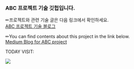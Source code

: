 ### ABC 프로젝트 기술 깃헙입니다.

✏프로젝트와 관련 기술 글은 다음 링크에서 확인하세요. </br>
[ABC 프로젝트 기술 블로그](https://abc-project-tech.tistory.com/)

✏You can find contents about this project in the link below. </br>
[Medium Blog for ABC project](https://medium.com/me/stories/drafts)



TODAY VISIT:
</h3> <a href="https://hits.seeyoufarm.com"><img src="https://hits.seeyoufarm.com/api/count/incr/badge.svg?url=https%3A%2F%2Fgithub.com%2Ferie0210&count_bg=%2379C83D&title_bg=%23555555&icon=&icon_color=%23E7E7E7&title=hits&edge_flat=true"/></a> <br>

<!--
**erie0210/erie0210** is a ✨ _special_ ✨ repository because its `README.md` (this file) appears on your GitHub profile.

Here are some ideas to get you started:

- 🔭 I’m currently working on ...
- 🌱 I’m currently learning ...
- 👯 I’m looking to collaborate on ...
- 🤔 I’m looking for help with ...
- 💬 Ask me about ...
- 📫 How to reach me: ...
- 😄 Pronouns: ...
- ⚡ Fun fact: ...
-->
